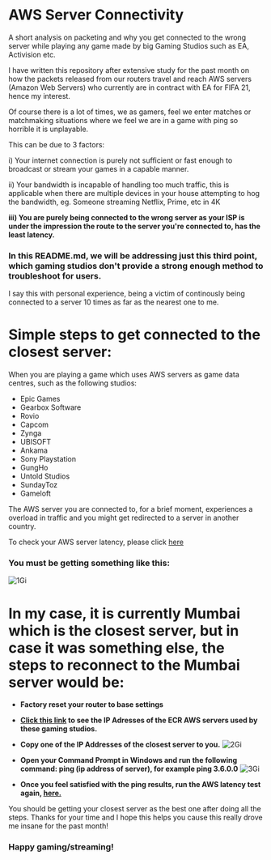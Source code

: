 # AWS Server Connectivity
A short analysis on packeting and why you get connected to the wrong server while playing any game made by big Gaming Studios such as EA, Activision etc.


I have written this repository after extensive study for the past month on how the packets released from our routers travel and reach AWS servers (Amazon Web Servers) who currently are in contract with EA for FIFA 21, hence my interest.

Of course there is a lot of times, we as gamers, feel we enter matches or matchmaking situations where we feel we are in a game with ping so horrible it is unplayable.

This can be due to 3 factors:
<br>

i) Your internet connection is purely not sufficient or fast enough to broadcast or stream your games in a capable manner.
<br>

ii) Your bandwidth is incapable of handling too much traffic, this is applicable when there are multiple devices in your house attempting to hog the bandwidth, eg. Someone streaming Netflix, Prime, etc in 4K

<b>iii) You are purely being connected to the wrong server as your ISP is under the impression the route to the server you're connected to, has the least latency.</b>
 

### In this README.md, we will be addressing just this third point, which gaming studios don't provide a strong enough method to troubleshoot for users.
  
  I say this with personal experience, being a victim of continously being connected to a server 10 times as far as the nearest one to me.
  
# Simple steps to get connected to the closest server:
  
When you are playing a game which uses AWS servers as game data centres, such as the following studios:
  
* Epic Games
* Gearbox Software
* Rovio
* Capcom
* Zynga
* UBISOFT
* Ankama
* Sony Playstation
* GungHo
* Untold Studios
* SundayToz
* Gameloft

The AWS server you are connected to, for a brief moment, experiences a overload in traffic and you might get redirected to a server in another country.

To check your AWS server latency, please click [here](https://www.cloudping.cloud/aws)

### You must be getting something like this:
![1Gi](https://user-images.githubusercontent.com/58849353/119665718-4a6a2c80-be52-11eb-88fd-55703734d849.png)


# In my case, it is currently Mumbai which is the closest server, but in case it was something else, the steps to reconnect to the Mumbai server would be:

+ **Factory reset your router to base settings**

+ **[Click this link](https://ec2-reachability.amazonaws.com) to see the IP Adresses of the ECR AWS servers used by these gaming studios.**
+ **Copy one of the IP Addresses of the closest server to you.**
![2Gi](https://user-images.githubusercontent.com/58849353/119666219-cf554600-be52-11eb-8c02-3184376e577d.jpg)
+ **Open your Command Prompt in Windows and run the following command: ping (ip address of server), for example ping 3.6.0.0**
![3Gi](https://user-images.githubusercontent.com/58849353/119666659-31ae4680-be53-11eb-8b39-3cf69effdf24.png)

+ **Once you feel satisfied with the ping results, run the AWS latency test again, [here.](https://www.cloudping.cloud/aws)**

You should be getting your closest server as the best one after doing all the steps. Thanks for your time and I hope this helps you cause this really drove me insane for the past month! 

### Happy gaming/streaming!



 
  
